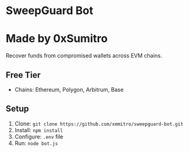 # SweepGuard Bot
# Made by 0xSumitro

Recover funds from compromised wallets across EVM chains.

## Free Tier
- Chains: Ethereum, Polygon, Arbitrum, Base

## Setup
1. Clone: `git clone https://github.com/xmmitro/sweepguard-bot.git`
2. Install: `npm install`
3. Configure: `.env` file
4. Run: `node bot.js`
